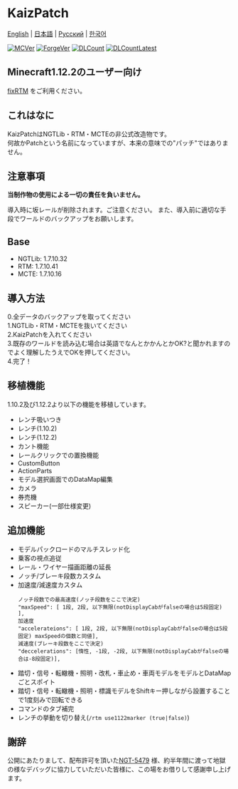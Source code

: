 # KaizPatch

[English](README.md) | [日本語](README.ja.md) | [Русский](README.ru.md) | [한국어](README.ko.md)

[![MCVer](https://img.shields.io/badge/Minecraft-1.7.10-brightgreen)](https://www.minecraft.net/)
[![ForgeVer](https://img.shields.io/badge/Forge-10.13.4.1614-important)](https://files.minecraftforge.net/maven/net/minecraftforge/forge/index_1.7.10.html)
[![DLCount](https://img.shields.io/github/downloads/Kai-Z-JP/KaizPatchX/total)](https://github.com/Kai-Z-JP/KaizPatchX/releases)
[![DLCountLatest](https://img.shields.io/github/downloads/Kai-Z-JP/KaizPatchX/latest/total)](https://github.com/Kai-Z-JP/KaizPatchX/releases/latest)

## Minecraft1.12.2のユーザー向け

[fixRTM](https://github.com/fixrtm/fixrtm) をご利用ください。

## これはなに

KaizPatchはNGTLib・RTM・MCTEの非公式改造物です。\
何故かPatchという名前になっていますが、本来の意味での"パッチ"ではありません。

## 注意事項

**当制作物の使用による一切の責任を負いません。**

導入時に坂レールが削除されます。ご注意ください。 また、導入前に適切な手段でワールドのバックアップをお願いします。

## Base

- NGTLib: 1.7.10.32
- RTM: 1.7.10.41
- MCTE: 1.7.10.16

## 導入方法

0.全データのバックアップを取ってください\
1.NGTLib・RTM・MCTEを抜いてください\
2.KaizPatchを入れてください\
3.既存のワールドを読み込む場合は英語でなんとかかんとかOK?と聞かれますのでよく理解したうえでOKを押してください。\
4.完了！

## 移植機能

1.10.2及び1.12.2より以下の機能を移植しています。

- レンチ吸いつき
- レンチ(1.10.2)
- レンチ(1.12.2)
- カント機能
- レールクリックでの置換機能
- CustomButton
- ActionParts
- モデル選択画面でのDataMap編集
- カメラ
- 券売機
- スピーカー(一部仕様変更)

## 追加機能
- モデルパックロードのマルチスレッド化
- 乗客の視点追従
- レール・ワイヤー描画距離の延長
- ノッチ/ブレーキ段数カスタム
- 加速度/減速度カスタム
  ```
  ノッチ段数での最高速度(ノッチ段数をここで決定)
  "maxSpeed": [ 1段, 2段, 以下無限(notDisplayCabがfalseの場合は5段固定) ],
  加速度
  "accelerateions": [ 1段, 2段, 以下無限(notDisplayCabがfalseの場合は5段固定) maxSpeedの個数と同値],
  減速度(ブレーキ段数をここで決定)
  "deccelerations": [惰性, -1段, -2段, 以下無限(notDisplayCabがfalseの場合は-8段固定)],
  ```
- 踏切・信号・転轍機・照明・改札・車止め・車両モデルをモデルとDataMapごとスポイト
- 踏切・信号・転轍機・照明・標識モデルをShiftキー押しながら設置することで1度刻みで回転できる
- コマンドのタブ補完
- レンチの挙動を切り替え(`/rtm use1122marker (true|false)`)

## 謝辞

公開にあたりまして、配布許可を頂いた[NGT-5479](https://twitter.com/ngt5479) 様、約半年間に渡って地獄の様なデバッグに協力していただいた皆様に、この場をお借りして感謝申し上げます。
